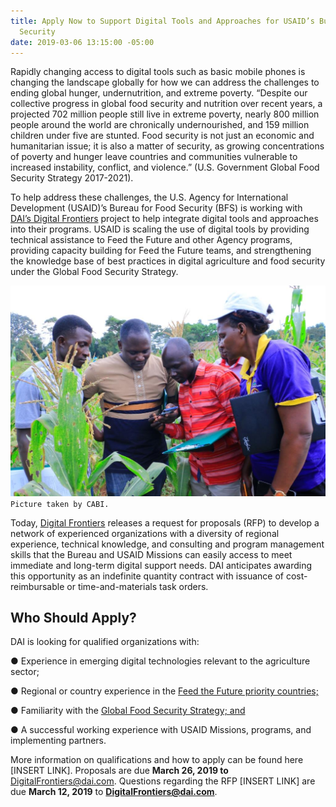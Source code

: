 ```yaml
---
title: Apply Now to Support Digital Tools and Approaches for USAID’s Bureau for Food
  Security
date: 2019-03-06 13:15:00 -05:00
---
```


Rapidly changing access to digital tools such as basic mobile phones is changing the landscape globally for how we can address the challenges to ending global hunger, undernutrition, and extreme poverty. “Despite our collective progress in global food security and nutrition over recent years, a projected 702 million people still live in extreme poverty, nearly 800 million people around the world are chronically undernourished, and 159 million children under five are stunted. Food security is not just an economic and humanitarian issue; it is also a matter of security, as growing concentrations of poverty and hunger leave countries and communities vulnerable to increased instability, conflict, and violence.” (U.S. Government Global Food Security Strategy 2017-2021).

To help address these challenges, the U.S. Agency for International Development (USAID)’s Bureau for Food Security (BFS) is working with [DAI’s Digital Frontiers](https://www.dai.com/our-work/projects/worldwide-digital-frontiers-df) project to help integrate digital tools and approaches into their programs. USAID is scaling the use of digital tools by providing technical assistance to Feed the Future and other Agency programs, providing capacity building for Feed the Future teams, and strengthening the knowledge base of best practices in digital agriculture and food security under the Global Food Security Strategy.

*![CABI Group photo.jpg](/uploads/CABI%20Group%20photo.jpg)*
`Picture taken by CABI.`

Today, [Digital Frontiers](https://www.dai.com/our-work/projects/worldwide-digital-frontiers-df) releases a request for proposals (RFP) to develop a network of experienced organizations with a diversity of regional experience, technical knowledge, and consulting and program management skills that the Bureau and USAID Missions can easily access to meet immediate and long-term digital support needs. DAI anticipates awarding this opportunity as an indefinite quantity contract with issuance of cost-reimbursable or time-and-materials task orders.

## Who Should Apply?

DAI is looking for qualified organizations with:

● Experience in emerging digital technologies relevant to the agriculture sector;

● Regional or country experience in the [Feed the Future priority countries;](https://www.usaid.gov/what-we-do/agriculture-and-food-security/increasing-food-security-through-feed-future)

● Familiarity with the [Global Food Security Strategy; and](https://www.usaid.gov/what-we-do/agriculture-and-food-security/us-government-global-food-security-strategy)

● A successful working experience with USAID Missions, programs, and implementing partners.

More information on qualifications and how to apply can be found here \[INSERT LINK\]. Proposals are due **March 26, 2019 to** DigitalFrontiers@dai.com. Questions regarding the RFP \[INSERT LINK\] are due **March 12, 2019** to **DigitalFrontiers@dai.com**.